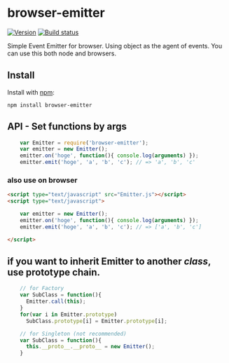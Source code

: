 # browser-emitter
  
[![Version](https://badge.fury.io/js/browser-emitter.png)](https://npmjs.org/package/browser-emitter)
[![Build status](https://travis-ci.org/ystskm/browser-emitter-js.png)](https://travis-ci.org/ystskm/browser-emitter-js)  
  
Simple Event Emitter for browser. Using object as the agent of events.
You can use this both node and browsers.

## Install

Install with [npm](http://npmjs.org/):

    npm install browser-emitter
    
## API - Set functions by args

```js
    var Emitter = require('browser-emitter');
    var emitter = new Emitter();
    emitter.on('hoge', function(){ console.log(arguments) });
    emitter.emit('hoge', 'a', 'b', 'c'); // => 'a', 'b', 'c'
```

### also use on browser

```html
<script type="text/javascript" src="Emitter.js"></script>
<script type="text/javascript">

    var emitter = new Emitter();
    emitter.on('hoge', function(){ console.log(arguments) });
    emitter.emit('hoge', 'a', 'b', 'c'); // => ['a', 'b', 'c']

</script>
```

## if you want to inherit Emitter to another *class*, use prototype chain.

```js
    // for Factory
    var SubClass = function(){
      Emitter.call(this);
    }
    for(var i in Emitter.prototype)
      SubClass.prototype[i] = Emitter.prototype[i];

    // for Singleton (not recommended)
    var SubClass = function(){
      this.__proto__.__proto__ = new Emitter();
    }
```
